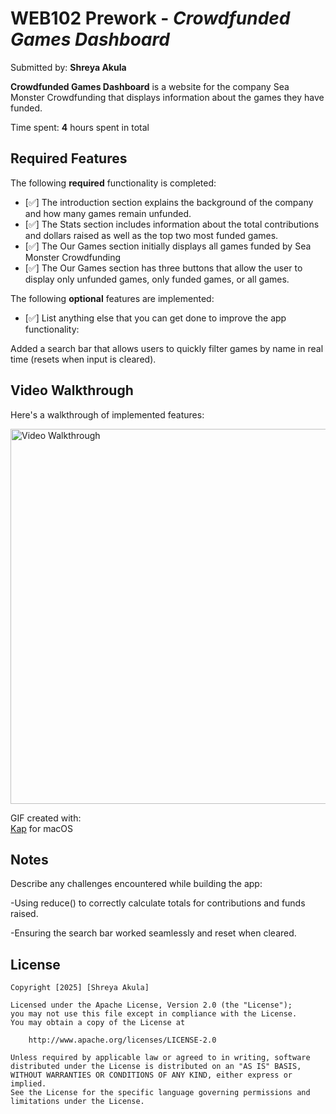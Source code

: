 # WEB102 Prework - *Crowdfunded Games Dashboard*

Submitted by: **Shreya Akula**

**Crowdfunded Games Dashboard** is a website for the company Sea Monster Crowdfunding that displays information about the games they have funded.

Time spent: **4** hours spent in total

## Required Features

The following **required** functionality is completed:

* [✅] The introduction section explains the background of the company and how many games remain unfunded.
* [✅] The Stats section includes information about the total contributions and dollars raised as well as the top two most funded games.
* [✅] The Our Games section initially displays all games funded by Sea Monster Crowdfunding
* [✅] The Our Games section has three buttons that allow the user to display only unfunded games, only funded games, or all games.

The following **optional** features are implemented:

* [✅] List anything else that you can get done to improve the app functionality:

 Added a search bar that allows users to quickly filter games by name in real time (resets when input is cleared).

## Video Walkthrough

Here's a walkthrough of implemented features:

<img src="./walkthrough.gif" title="Video Walkthrough" width="600" alt="Video Walkthrough" />

GIF created with:  
[Kap](https://getkap.co/) for macOS


## Notes

Describe any challenges encountered while building the app:

-Using reduce() to correctly calculate totals for contributions and funds raised.

-Ensuring the search bar worked seamlessly and reset when cleared.

## License

    Copyright [2025] [Shreya Akula]

    Licensed under the Apache License, Version 2.0 (the "License");
    you may not use this file except in compliance with the License.
    You may obtain a copy of the License at

        http://www.apache.org/licenses/LICENSE-2.0

    Unless required by applicable law or agreed to in writing, software
    distributed under the License is distributed on an "AS IS" BASIS,
    WITHOUT WARRANTIES OR CONDITIONS OF ANY KIND, either express or implied.
    See the License for the specific language governing permissions and
    limitations under the License.

